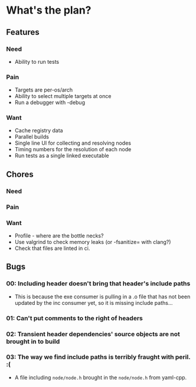 # What's the plan?

## Features

### Need

- Ability to run tests

### Pain

- Targets are per-os/arch
- Ability to select multiple targets at once
- Run a debugger with -debug

### Want

- Cache registry data
- Parallel builds
- Single line UI for collecting and resolving nodes
- Timing numbers for the resolution of each node
- Run tests as a single linked executable

## Chores

### Need

### Pain

### Want

- Profile - where are the bottle necks?
- Use valgrind to check memory leaks (or -fsanitize= with clang?)
- Check that files are linted in ci.

## Bugs

### 00: Including header doesn't bring that header's include paths
- This is because the exe consumer is pulling in a .o file that has not been
  updated by the inc consumer yet, so it is missing include paths...

### 01: Can't put comments to the right of headers

### 02: Transient header dependencies' source objects are not brought in to build

### 03: The way we find include paths is terribly fraught with peril. :(
- A file including `node/node.h` brought in the `node/node.h` from yaml-cpp.